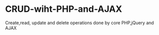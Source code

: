# CRUD-wiht-PHP-and-AJAX
Create,read, update and delete operations done by core PHP,jQuery and AJAX
